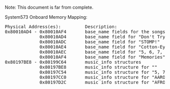 Note: This document is far from complete.

System573 Onboard Memory Mapping:
<pre>
Physical Address(es):         Description: 
0x80010AD4 - 0x80010AF4       base_name fields for the songs that play in the attract sequence demo loop
             0x80010AD4       base_name field for "Don't Try To Stop It"
             0x80010ADC       base_name field for "STOMP!"
             0x80010AE4       base_name field for "Cotton-Eye Joe"
             0x80010AEC       base_name field for "5, 6, 7, 8"
             0x80010AF4       base_name field for "Memories"
0x80197BE8 - 0x80199C64       music_info structures
             0x80197BE8       music_info structure for ""    
             0x80197C54       music_info structure for "5, 7, 8, 8"
             0x80197CC0       music_info structure for "AARON'S PARTY(COME GET IT)"
             0x80197D2C       music_info structure for "AFRONOVA PRIMEVAL"
</pre>
